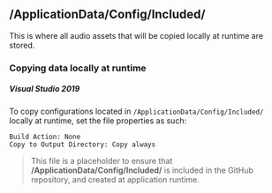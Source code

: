 ﻿## /ApplicationData/Config/Included/

This is where all audio assets that will be copied locally at runtime are stored.

### Copying data locally at runtime
##### Visual Studio 2019
To copy configurations located in `/ApplicationData/Config/Included/` locally at runtime, set the file properties as such:
```
Build Action: None
Copy to Output Directory: Copy always
```

> This file is a placeholder to ensure that **/ApplicationData/Config/Included/** is included in the GitHub repository, and created at application runtime.